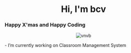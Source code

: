 <h1 align="center">Hi, I'm bcv</h1>
<h3 align="left">Happy X'mas and Happy Coding</h3>
<!-- Date 26 -->
<p align="center"> <img src="https://komarev.com/ghpvc/?username=vnvb&label=Profile%20views&color=0e75b6&style=flat" alt="vnvb" /> </p>- I’m currently working on Classroom Management System



